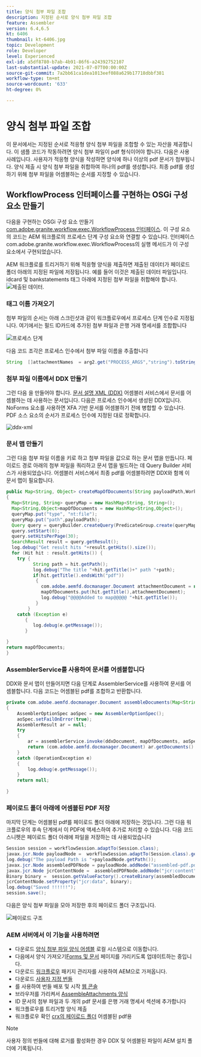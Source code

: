 ```yaml
---
title: 양식 첨부 파일 조합
description: 지정된 순서로 양식 첨부 파일 조합
feature: Assembler
version: 6.4,6.5
kt: 6406
thumbnail: kt-6406.jpg
topic: Development
role: Developer
level: Experienced
exl-id: a5df8780-b7ab-4b91-86f6-a24392752107
last-substantial-update: 2021-07-07T00:00:00Z
source-git-commit: 7a2bb61ca1dea1013eef088a629b17718dbbf381
workflow-type: tm+mt
source-wordcount: '633'
ht-degree: 0%

---
```


# 양식 첨부 파일 조합

이 문서에서는 지정된 순서로 적응형 양식 첨부 파일을 조합할 수 있는 자산을 제공합니다. 이 샘플 코드가 작동하려면 양식 첨부 파일이 pdf 형식이어야 합니다. 다음은 사용 사례입니다.
사용자가 적응형 양식을 작성하면 양식에 하나 이상의 pdf 문서가 첨부됩니다.
양식 제출 시 양식 첨부 파일을 취합하여 하나의 pdf를 생성합니다. 최종 pdf를 생성하기 위해 첨부 파일을 어셈블하는 순서를 지정할 수 있습니다.

## WorkflowProcess 인터페이스를 구현하는 OSGi 구성 요소 만들기

다음을 구현하는 OSGi 구성 요소 만들기 [com.adobe.granite.workflow.exec.WorkflowProcess 인터페이스](https://helpx.adobe.com/experience-manager/6-5/sites/developing/using/reference-materials/javadoc/com/adobe/granite/workflow/exec/WorkflowProcess.html). 이 구성 요소의 코드는 AEM 워크플로의 프로세스 단계 구성 요소와 연결할 수 있습니다. 인터페이스 com.adobe.granite.workflow.exec.WorkflowProcess의 실행 메서드가 이 구성 요소에서 구현되었습니다.

AEM 워크플로를 트리거하기 위해 적응형 양식을 제출하면 제출된 데이터가 페이로드 폴더 아래의 지정된 파일에 저장됩니다. 예를 들어 이것은 제출된 데이터 파일입니다. idcard 및 bankstatements 태그 아래에 지정된 첨부 파일을 취합해야 합니다.
![제출된 데이터](assets/submitted-data.JPG).

### 태그 이름 가져오기

첨부 파일의 순서는 아래 스크린샷과 같이 워크플로우에서 프로세스 단계 인수로 지정됩니다. 여기에서는 필드 ID카드에 추가된 첨부 파일과 은행 거래 명세서를 조합합니다

![프로세스 단계](assets/process-step.JPG)

다음 코드 조각은 프로세스 인수에서 첨부 파일 이름을 추출합니다

```java
String  []attachmentNames  = arg2.get("PROCESS_ARGS","string").toString().split(",");
```

### 첨부 파일 이름에서 DDX 만들기

그런 다음 을 만들어야 합니다. [문서 설명 XML (DDX)](https://helpx.adobe.com/pdf/aem-forms/6-2/ddxRef.pdf) 어셈블러 서비스에서 문서를 어셈블하는 데 사용하는 문서입니다. 다음은 프로세스 인수에서 생성된 DDX입니다. NoForms 요소를 사용하면 XFA 기반 문서를 어셈블하기 전에 병합할 수 있습니다. PDF 소스 요소의 순서가 프로세스 인수에 지정된 대로 정확합니다.

![ddx-xml](assets/ddx.PNG)

### 문서 맵 만들기

그런 다음 첨부 파일 이름을 키로 하고 첨부 파일을 값으로 하는 문서 맵을 만듭니다. 페이로드 경로 아래의 첨부 파일을 쿼리하고 문서 맵을 빌드하는 데 Query Builder 서비스가 사용되었습니다. 어셈블러 서비스에서 최종 pdf를 어셈블하려면 DDX와 함께 이 문서 맵이 필요합니다.

```java
public Map<String, Object> createMapOfDocuments(String payloadPath,WorkflowSession workflowSession )
{
  Map<String, String> queryMap = new HashMap<String, String>();
  Map<String,Object>mapOfDocuments = new HashMap<String,Object>();
  queryMap.put("type", "nt:file");
  queryMap.put("path",payloadPath);
  Query query = queryBuilder.createQuery(PredicateGroup.create(queryMap),workflowSession.adaptTo(Session.class));
  query.setStart(0);
  query.setHitsPerPage(30);
  SearchResult result = query.getResult();
  log.debug("Get result hits "+result.getHits().size());
  for (Hit hit : result.getHits()) {
    try {
          String path = hit.getPath();
          log.debug("The title "+hit.getTitle()+" path "+path);
          if(hit.getTitle().endsWith("pdf"))
           {
             com.adobe.aemfd.docmanager.Document attachmentDocument = new com.adobe.aemfd.docmanager.Document(path);
             mapOfDocuments.put(hit.getTitle(),attachmentDocument);
             log.debug("@@@@Added to map@@@@@ "+hit.getTitle());
           }
        }
    catch (Exception e)
       {
          log.debug(e.getMessage());
       }

}
return mapOfDocuments;
}
```

### AssemblerService를 사용하여 문서를 어셈블합니다

DDX와 문서 맵이 만들어지면 다음 단계로 AssemblerService를 사용하여 문서를 어셈블합니다.
다음 코드는 어셈블된 pdf를 조합하고 반환합니다.

```java
private com.adobe.aemfd.docmanager.Document assembleDocuments(Map<String, Object> mapOfDocuments, com.adobe.aemfd.docmanager.Document ddxDocument)
{
    AssemblerOptionSpec aoSpec = new AssemblerOptionSpec();
    aoSpec.setFailOnError(true);
    AssemblerResult ar = null;
    try
    {
        ar = assemblerService.invoke(ddxDocument, mapOfDocuments, aoSpec);
        return (com.adobe.aemfd.docmanager.Document) ar.getDocuments().get("GeneratedDocument.pdf");
    }
    catch (OperationException e)
    {
        log.debug(e.getMessage());
    }
    return null;
    
}
```

### 페이로드 폴더 아래에 어셈블된 PDF 저장

마지막 단계는 어셈블된 pdf를 페이로드 폴더 아래에 저장하는 것입니다. 그런 다음 워크플로우의 후속 단계에서 이 PDF에 액세스하여 추가로 처리할 수 있습니다.
다음 코드 스니펫은 페이로드 폴더 아래에 파일을 저장하는 데 사용되었습니다

```java
Session session = workflowSession.adaptTo(Session.class);
javax.jcr.Node payloadNode =  workflowSession.adaptTo(Session.class).getNode(workItem.getWorkflowData().getPayload().toString());
log.debug("The payload Path is "+payloadNode.getPath());
javax.jcr.Node assembledPDFNode = payloadNode.addNode("assembled-pdf.pdf", "nt:file"); 
javax.jcr.Node jcrContentNode =  assembledPDFNode.addNode("jcr:content", "nt:resource");
Binary binary =  session.getValueFactory().createBinary(assembledDocument.getInputStream());
jcrContentNode.setProperty("jcr:data", binary);
log.debug("Saved !!!!!!"); 
session.save();
```

다음은 양식 첨부 파일을 모아 저장한 후의 페이로드 폴더 구조입니다.

![페이로드 구조](assets/payload-structure.JPG)

### AEM 서버에서 이 기능을 사용하려면

* 다운로드 [양식 첨부 파일 양식 어셈블](assets/assemble-form-attachments-af.zip) 로컬 시스템으로 이동합니다.
* 다음에서 양식 가져오기[Forms 및 문서](http://localhost:4502/aem/forms.html/content/dam/formsanddocuments) 페이지를 가리키도록 업데이트하는 중입니다.
* 다운로드 [워크플로우](assets/assemble-form-attachments.zip) 패키지 관리자를 사용하여 AEM으로 가져옵니다.
* 다운로드 [사용자 지정 번들](assets/assembletaskattachments.assembletaskattachments.core-1.0-SNAPSHOT.jar)
* 를 사용하여 번들 배포 및 시작 [웹 콘솔](http://localhost:4502/system/console/bundles)
* 브라우저를 가리켜서 [AssembleAttachments 양식](http://localhost:4502/content/dam/formsanddocuments/assembleattachments/jcr:content?wcmmode=disabled)
* ID 문서의 첨부 파일과 두 개의 pdf 문서를 은행 거래 명세서 섹션에 추가합니다
* 워크플로우를 트리거할 양식 제출
* 워크플로우 확인 [crx의 페이로드 폴더](http://localhost:4502/crx/de/index.jsp#/var/fd/dashboard/payload) 어셈블된 pdf용

>[!NOTE]
> 사용자 정의 번들에 대해 로거를 활성화한 경우 DDX 및 어셈블된 파일이 AEM 설치 폴더에 기록됩니다.
